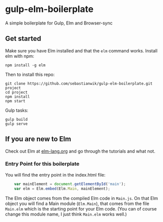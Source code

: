 # gulp-elm-boilerplate
A simple boilerplate for Gulp, Elm and Browser-sync

## Get started
Make sure you have Elm installed and that the ```elm``` command works.
Install elm with npm:
```
npm install -g elm
```

Then to install this repo:
```
git clone https://github.com/sebastianwik/gulp-elm-boilerplate.git project
cd project
npm install
npm start
```

Gulp tasks:
```
gulp build
gulp serve
```


## If you are new to Elm

Check out Elm at [elm-lang.org](http://elm-lang.org/)
and go through the tutorials and what not.

### Entry Point for this boilerplate
You will find the entry point in the index.html file:

```javascript
    var mainElement = document.getElementById('main');
    var elm = Elm.embed(Elm.Main, mainElement);
```

The Elm object comes from the compiled Elm code in ```Main.js```.
On that Elm object you will find a Main module (```Elm.Main```), that comes from the file ```Main.elm``` which is the starting point for your Elm code.
(You can of course change this module name, I just think ```Main.elm``` works well.)